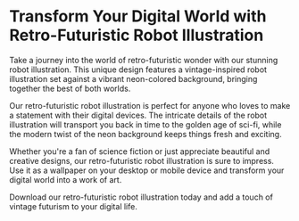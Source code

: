 <!--font:Montserrat-->

# Transform Your Digital World with Retro-Futuristic Robot Illustration

Take a journey into the world of retro-futuristic wonder with our stunning robot illustration. This unique design features a vintage-inspired robot illustration set against a vibrant neon-colored background, bringing together the best of both worlds.

Our retro-futuristic robot illustration is perfect for anyone who loves to make a statement with their digital devices. The intricate details of the robot illustration will transport you back in time to the golden age of sci-fi, while the modern twist of the neon background keeps things fresh and exciting.

Whether you're a fan of science fiction or just appreciate beautiful and creative designs, our retro-futuristic robot illustration is sure to impress. Use it as a wallpaper on your desktop or mobile device and transform your digital world into a work of art.

Download our retro-futuristic robot illustration today and add a touch of vintage futurism to your digital life.

<!--

Write me markdown content of website with wallpaper:

"A retro-futuristic wallpaper featuring a vintage illustration of a robot, set against a neon-colored background."

The header of the page should not be copy of the text but rather a real content of the website which is using this wallpaper.


---


# Retro-Futuristic Wallpaper with a Vintage Robot Illustration

Transform your desktop or mobile device into a futuristic wonderland with our retro-futuristic wallpaper. This wallpaper features a vintage illustration of a robot that will take you back in time to the golden age of sci-fi.

The robot illustration is set against a neon-colored background, giving it a modern twist that will make your device stand out from the rest. The colors are vibrant and eye-catching, making this wallpaper perfect for anyone who loves bold and daring designs.

Whether you're a fan of science fiction, robots, or just love unique and creative wallpapers, this retro-futuristic design is sure to impress. Download it today and bring a touch of vintage futurism to your digital world.


---


Heading should not include word "wallpaper". The website should not be about the wallpaper itself, wallpaper is just a related background, rewrite whole content.


---


# Retro-Futuristic Robot Illustration Wallpaper

Step into a world of retro-futuristic wonder with our stunning robot illustration wallpaper. This unique design features a vintage-inspired robot illustration set against a vibrant neon-colored background, bringing together the best of both worlds.

With its eye-catching colors and bold design, this wallpaper is perfect for anyone who loves to make a statement with their digital devices. The intricate details of the robot illustration will transport you back in time to the golden age of sci-fi, while the modern twist of the neon background keeps things fresh and exciting.

Whether you're a fan of science fiction or just appreciate beautiful and creative designs, our retro-futuristic robot illustration wallpaper is sure to impress. Download it today and add a touch of vintage futurism to your desktop or mobile device.


---


Heading should not include word "wallpaper". The website should not be about the wallpaper itself, wallpaper is just a related background, rewrite whole content.


---


# Transform Your Digital World with Retro-Futuristic Robot Illustration

Take a journey into the world of retro-futuristic wonder with our stunning robot illustration. This unique design features a vintage-inspired robot illustration set against a vibrant neon-colored background, bringing together the best of both worlds.

Our retro-futuristic robot illustration is perfect for anyone who loves to make a statement with their digital devices. The intricate details of the robot illustration will transport you back in time to the golden age of sci-fi, while the modern twist of the neon background keeps things fresh and exciting.

Whether you're a fan of science fiction or just appreciate beautiful and creative designs, our retro-futuristic robot illustration is sure to impress. Use it as a wallpaper on your desktop or mobile device and transform your digital world into a work of art.

Download our retro-futuristic robot illustration today and add a touch of vintage futurism to your digital life.


---


Write me a Google font which is best fitting for the website.

Pick from the list:
- Raleway
- Cormorant Garamond
- Cinzel
- Roboto
- Orbitron
- Great Vibes
- Futura
- Open Sans
- Lato
- Montserrat
- Cabin
- Dancing Script
- Playfair Display
- Barlow Condensed
- Lobster
- Exo 2
- Poppins
- Inter
- IBM Plex Sans
- Creepster
- Cinzel Decorative
- Alegreya


Write just the font name nothing else.


---


Montserrat

-->
